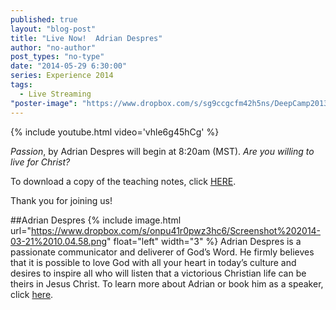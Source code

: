 ```yaml
---
published: true
layout: "blog-post"
title: "Live Now!  Adrian Despres"
author: "no-author"
post_types: "no-type"
date: "2014-05-29 6:30:00"
series: Experience 2014
tags: 
  - Live Streaming
"poster-image": "https://www.dropbox.com/s/sg9ccgcfm42h5ns/DeepCamp2013_074.jpg"
---
```


{% include youtube.html video='vhle6g45hCg' %}

*Passion*, by Adrian Despres will begin at 8:20am (MST).  *Are you willing to live for Christ?*

To download a copy of the teaching notes, click <a href="https://www.dropbox.com/s/07ccirt5kfvxefx/Adrian%20Despres%20-%20A%20Passion%20For%20Christ%20.pdf" target="_blank">HERE</a>.

Thank you for joining us!

##Adrian Despres
{% include image.html url="https://www.dropbox.com/s/onpu41r0pwz3hc6/Screenshot%202014-03-21%2010.04.58.png" float="left" width="3" %} Adrian Despres is a passionate communicator and deliverer of God’s Word.  He firmly believes that it is possible to love God with all your heart in today’s culture and desires to inspire all who will listen that a victorious Christian life can be theirs in Jesus Christ.
To learn more about Adrian or book him as a speaker, click <a href="http://www.kbm.org/speakers/adrian-despres/" target="_blank">here</a>.